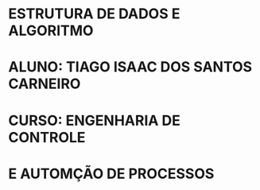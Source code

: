 # ESTRUTURA DE DADOS E ALGORITMO 

# ALUNO: TIAGO ISAAC DOS SANTOS CARNEIRO
# CURSO: ENGENHARIA DE CONTROLE 
# E AUTOMÇÃO DE PROCESSOS
